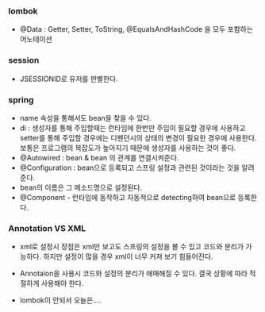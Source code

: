 ### lombok

- @Data : Getter, Setter, ToString, @EqualsAndHashCode 을 모두 포함하는 어노테이션

 
### session 

- JSESSIONID로 유저를 판별한다.


### spring 

- name 속성을 통해서도 bean을 찾을 수 있다.
- di : 생성자를 통해 주입할때는 런타임에 한번만 주입이 필요할 경우에 사용하고 setter를 통해 주입할 경우에는 디펜던시의 상태의 변경이 필요한 경우에 사용한다. 보통은 프로그램의 복잡도가 높아지기 때문에 생성자를 사용하는 것이 좋다.
- @Autowired : bean & bean 의 관계를 연결시켜준다.
- @Configuration : bean으로 등록되고 스프링 설정과 관련된 것이라는 것을 알려준다.
- bean의 이름은 그 메소드명으로 설정된다.
- @Component - 런타임에 동작하고 자동적으로 detecting하여 bean으로 등록한다. 
### Annotation VS XML

- xml로 설정시 장점은 xml만 보고도 스프링의 설정을 볼 수 있고 코드와 분리가 가능하다. 하지만 설정이 많을 경우 xml이 너무 커져 보기 힘들어진다. 
- Annotaion을 사용시 코드와 설정의 분리가 애매해질 수 있다. 결국 상황에 따라 적절하게 사용해야 한다. 


- lombok이 안되서 오늘은.... 
